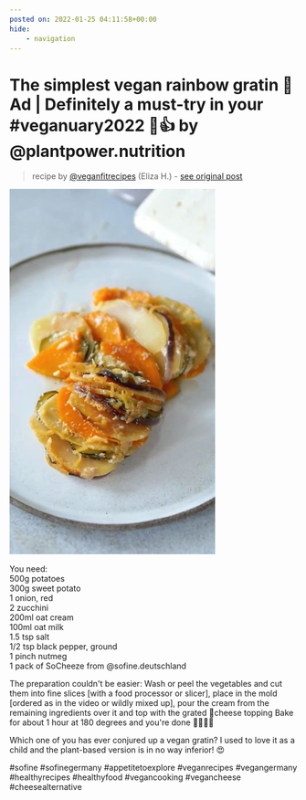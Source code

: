 ```yaml
---
posted on: 2022-01-25 04:11:58+00:00
hide:
    - navigation
---
```


# The simplest vegan rainbow gratin 🤤 Ad | Definitely a must-try in your #veganuary2022 🌱👍 by @plantpower.nutrition 

> recipe by [@veganfitrecipes](https://www.instagram.com/veganfitrecipes/) 
(Eliza H.) - [see original post](https://instagram.com/p/CZI6EdwjwGp)

![](../img/veganfitrecipes_25-01-2022_0401.png)

  
You need:  
500g potatoes  
300g sweet potato  
1 onion, red  
2 zucchini  
200ml oat cream  
100ml oat milk  
1.5 tsp salt  
1/2 tsp black pepper, ground  
1 pinch nutmeg  
1 pack of SoCheeze from @sofine.deutschland  
  
The preparation couldn't be easier: Wash or peel the vegetables and cut them into fine slices [with a food processor or slicer], place in the mold [ordered as in the video or wildly mixed up], pour the cream from the remaining ingredients over it and top with the grated 🌱cheese topping Bake for about 1 hour at 180 degrees and you're done 👩‍🍳👩‍🍳  
  
Which one of you has ever conjured up a vegan gratin? I used to love it as a child and the plant-based version is in no way inferior! 😍  
  
\#sofine \#sofinegermany \#appetitetoexplore \#veganrecipes \#vegangermany \#healthyrecipes \#healthyfood \#vegancooking \#vegancheese \#cheesealternative   